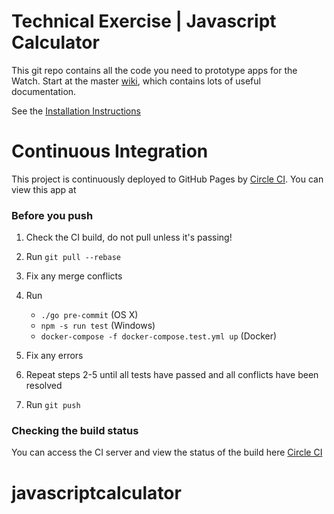 # Technical Exercise | Javascript Calculator

This git repo contains all the code you need to prototype apps for the Watch.
Start at the master [wiki](https://github.com/twlevelup/watch_edition/wiki), which contains lots of useful documentation.

See the [Installation Instructions]()

# Continuous Integration

This project is continuously deployed to GitHub Pages by [Circle CI](https://circleci.com).
You can view this app at []()

### Before you push

1. Check the CI build, do not pull unless it's passing!
2. Run `git pull --rebase`
3. Fix any merge conflicts
4. Run
    * `./go pre-commit` (OS X)
    * `npm -s run test` (Windows)
    * `docker-compose -f docker-compose.test.yml up` (Docker)

5. Fix any errors
6. Repeat steps 2-5 until all tests have passed and all conflicts have been resolved
7. Run ```git push```

### Checking the build status
You can access the CI server and view the status of the build here [Circle CI](https://circleci.com/gh/twlevelup/syd-2018-sem1-jupiter)

# javascriptcalculator
